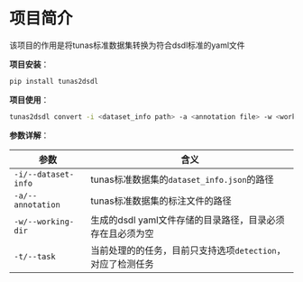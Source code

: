 # 项目简介

该项目的作用是将tunas标准数据集转换为符合dsdl标准的yaml文件

**项目安装**：

```bash
pip install tunas2dsdl
```

**项目使用**：

```bash
tunas2dsdl convert -i <dataset_info path> -a <annotation file> -w <working dir> -t <task>
```

**参数详解**：

| 参数                | 含义                                                        |
| ------------------- | ----------------------------------------------------------- |
| `-i/--dataset-info` | tunas标准数据集的`dataset_info.json`的路径                  |
| `-a/--annotation`   | tunas标准数据集的标注文件的路径                             |
| `-w/--working-dir`  | 生成的dsdl yaml文件存储的目录路径，目录必须存在且必须为空   |
| `-t/--task`         | 当前处理的的任务，目前只支持选项`detection`，对应了检测任务 |

